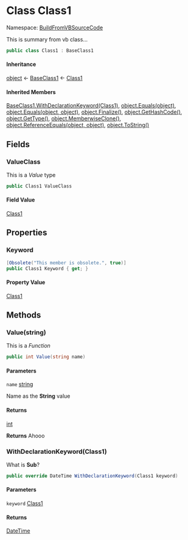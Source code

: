 ﻿# Class Class1

Namespace: [BuildFromVBSourceCode](BuildFromVBSourceCode.md)  

This is summary from vb class...

```csharp
public class Class1 : BaseClass1
```

#### Inheritance

[object](https://learn.microsoft.com/dotnet/api/system.object) ← 
[BaseClass1](BuildFromVBSourceCode.BaseClass1.md) ← 
[Class1](BuildFromVBSourceCode.Class1.md)

#### Inherited Members

[BaseClass1.WithDeclarationKeyword\(Class1\)](BuildFromVBSourceCode.BaseClass1.md\#BuildFromVBSourceCode\_BaseClass1\_WithDeclarationKeyword\_BuildFromVBSourceCode\_Class1\_), 
[object.Equals\(object\)](https://learn.microsoft.com/dotnet/api/system.object.equals\#system\-object\-equals\(system\-object\)), 
[object.Equals\(object, object\)](https://learn.microsoft.com/dotnet/api/system.object.equals\#system\-object\-equals\(system\-object\-system\-object\)), 
[object.Finalize\(\)](https://learn.microsoft.com/dotnet/api/system.object.finalize), 
[object.GetHashCode\(\)](https://learn.microsoft.com/dotnet/api/system.object.gethashcode), 
[object.GetType\(\)](https://learn.microsoft.com/dotnet/api/system.object.gettype), 
[object.MemberwiseClone\(\)](https://learn.microsoft.com/dotnet/api/system.object.memberwiseclone), 
[object.ReferenceEquals\(object, object\)](https://learn.microsoft.com/dotnet/api/system.object.referenceequals), 
[object.ToString\(\)](https://learn.microsoft.com/dotnet/api/system.object.tostring)

## Fields

### <a id="BuildFromVBSourceCode_Class1_ValueClass"></a> ValueClass

This is a *Value* type

```csharp
public Class1 ValueClass
```

#### Field Value

 [Class1](BuildFromVBSourceCode.Class1.md)

## Properties

### <a id="BuildFromVBSourceCode_Class1_Keyword"></a> Keyword

```csharp
[Obsolete("This member is obsolete.", true)]
public Class1 Keyword { get; }
```

#### Property Value

 [Class1](BuildFromVBSourceCode.Class1.md)

## Methods

### <a id="BuildFromVBSourceCode_Class1_Value_System_String_"></a> Value\(string\)

This is a *Function*

```csharp
public int Value(string name)
```

#### Parameters

`name` [string](https://learn.microsoft.com/dotnet/api/system.string)

Name as the **String**
 value

#### Returns

 [int](https://learn.microsoft.com/dotnet/api/system.int32)

**Returns**
 Ahooo

### <a id="BuildFromVBSourceCode_Class1_WithDeclarationKeyword_BuildFromVBSourceCode_Class1_"></a> WithDeclarationKeyword\(Class1\)

What is **Sub**?

```csharp
public override DateTime WithDeclarationKeyword(Class1 keyword)
```

#### Parameters

`keyword` [Class1](BuildFromVBSourceCode.Class1.md)

#### Returns

 [DateTime](https://learn.microsoft.com/dotnet/api/system.datetime)

